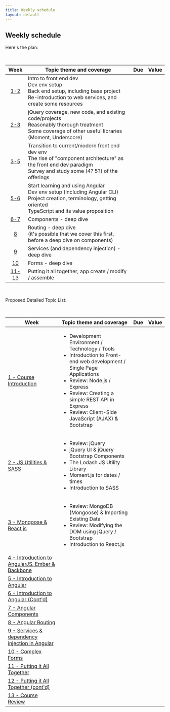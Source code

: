 ```yaml
---
title: Weekly schedule
layout: default
---
```


## Weekly schedule

Here's the plan:

<br>

Week | Topic theme and coverage | Due | Value
:---: | --- | :---: | :---:
[1-2](/web422/notes/week01) | Intro to front end dev<br>Dev env setup<br>Back end setup, including base project<br>Re-introduction to web services, and create some resources
[2-3](/web422/notes/week02) | jQuery coverage, new code, and existing code/projects<br>Reasonably thorough treatment<br>Some coverage of other useful libraries (Moment, Underscore)
[3-5](/web422/notes/week03) | Transition to current/modern front end dev env<br>The rise of "component architecture" as the front end dev paradigm<br>Survey and study some (4? 5?) of the offerings
[5-6](/web422/notes/week05) | Start learning and using Angular<br>Dev env setup (including Angular CLI)<br>Project creation, terminology, getting oriented<br>TypeScript and its value proposition
[6-7](/web422/notes/week06) | Components - deep dive
[8](/web422/notes/week08) | Routing - deep dive<br>(it's possible that we cover this first, before a deep dive on components)
[9](/web422/notes/week09) | Services (and dependency injection) - deep dive
[10](/web422/notes/week10) | Forms - deep dive
[11-13](/web422/notes/week11) | Putting it all together, app create / modify / assemble

<br>

Proposed Detailed Topic List:

<br>

<table>
    <thead>
        <tr>
            <th>Week</th>
            <th>Topic theme and coverage</th>
            <th>Due</th>
            <th>Value</th>
        </tr>
    </thead>
    <tbody>
        <tr>
            <td><a href="/web422/notes/week01">1 - Course Introduction</a></td>
            <td>
                <ul>
                    <li>Development Environment / Technology / Tools</li>
                    <li>Introduction to Front-end web development / Single Page Applications</li>
                    <li>Review: Node.js / Express</li>
                    <li>Review: Creating a simple REST API in Express</li>
                    <li>Review: Client-Side JavaScript (AJAX) & Bootstrap</li>
                </ul>
            </td>
            <td></td>
            <td></td>
        </tr>
        <tr>
            <td><a href="/web422/notes/week02">2 - JS Utilities &amp; SASS</a></td>
            <td>
                <ul>
                    <li>Review: jQuery</li>
                    <li>jQuery UI & jQuery Bootstrap Components</li>
                    <li>The Lodash JS Utility Library</li>
                    <li>Moment.js for dates / times</li>
                    <li>Introduction to SASS</li>
                </ul>
            </td>
            <td></td>
            <td></td>
        </tr>
        <tr>
            <td><a href="/web422/notes/week03">3 - Mongoose &amp; React.js</a></td>
            <td>
                <ul>
                    <li>Review: MongoDB (Mongoose) & Importing Existing Data</li>
                    <li>Review: Modifying the DOM using jQuery / Bootstrap</li>
                    <li>Introduction to React.js</li>
                </ul>
            </td>
            <td></td>
            <td></td>
        </tr>
        <tr>
            <td><a href="/web422/notes/week04">4 - Introduction to AngularJS, Ember & Backbone</a></td>
            <td></td>
            <td></td>
            <td></td>
        </tr>
        <tr>
            <td><a href="/web422/notes/week05">5 - Introduction to Angular</a></td>
            <td></td>
            <td></td>
            <td></td>
        </tr>
        <tr>
            <td><a href="/web422/notes/week06">6 - Introduction to Angular (Cont'd)</a></td>
            <td></td>
            <td></td>
            <td></td>
        </tr>
        <tr>
            <td><a href="/web422/notes/week07">7 - Angular Components</a></td>
            <td></td>
            <td></td>
            <td></td>
        </tr>
        <tr>
            <td><a href="/web422/notes/week08">8 - Angular Routing</a></td>
            <td></td>
            <td></td>
            <td></td>
        </tr>
        <tr>
            <td><a href="/web422/notes/week09">9 - Services &amp; dependency injection in Angular</a></td>
            <td></td>
            <td></td>
            <td></td>
        </tr>
        <tr>
            <td><a href="/web422/notes/week10">10 - Complex Forms </a></td>
            <td></td>
            <td></td>
            <td></td>
        </tr>
        <tr>
            <td><a href="/web422/notes/week11">11 - Putting it All Together</a></td>
            <td></td>
            <td></td>
            <td></td>
        </tr>
        <tr>
            <td><a href="/web422/notes/week12">12 - Putting it All Together (cont'd)</a></td>
            <td></td>
            <td></td>
            <td></td>
        </tr>
        <tr>
            <td><a href="/web422/notes/week13">13 - Course Review</a></td>
            <td></td>
            <td></td>
            <td></td>
        </tr>
    </tbody>
</table>

<br>
